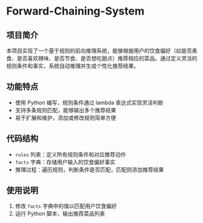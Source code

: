 # Forward-Chaining-System


## 项目简介
本项目实现了一个基于规则的前向推理系统，能够根据用户的饮食偏好（如是否素食、是否喜欢辣味、是否节食、是否想吃甜点）推荐相应的菜品。通过定义灵活的规则条件和事实，系统自动推理并生成个性化推荐结果。

## 功能特点
- 使用 Python 编写，规则条件通过 lambda 表达式实现灵活判断
- 支持多条规则匹配，能够输出多个推荐结果
- 易于扩展和维护，添加或修改规则简单方便

## 代码结构
- `rules` 列表：定义所有规则条件和对应推荐动作
- `facts` 字典：存储用户输入的饮食偏好事实
- 推理过程：遍历规则，判断条件是否匹配，匹配则添加推荐结果

## 使用说明
1. 修改 `facts` 字典中的值以匹配用户饮食偏好  
2. 运行 Python 脚本，输出推荐菜品列表  




